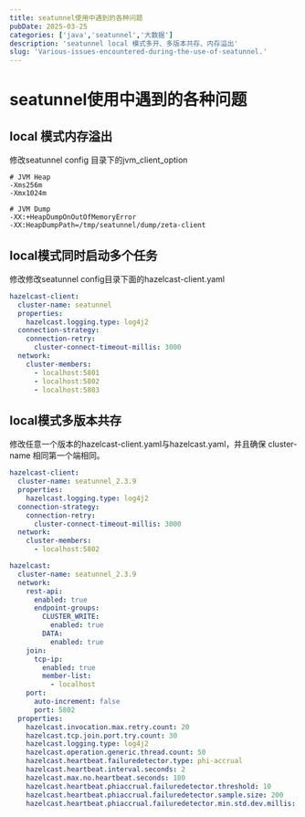 ```yaml
---
title: seatunnel使用中遇到的各种问题
pubDate: 2025-03-25
categories: ['java','seatunnel','大数据']
description: 'seatunnel local 模式多开、多版本共存、内存溢出'
slug: 'Various-issues-encountered-during-the-use-of-seatunnel.'
---
```


# seatunnel使用中遇到的各种问题

## local 模式内存溢出

修改seatunnel config 目录下的jvm_client_option

```text
# JVM Heap
-Xms256m
-Xmx1024m

# JVM Dump
-XX:+HeapDumpOnOutOfMemoryError
-XX:HeapDumpPath=/tmp/seatunnel/dump/zeta-client
```

## local模式同时启动多个任务

修改修改seatunnel config目录下面的hazelcast-client.yaml

```yaml
hazelcast-client:
  cluster-name: seatunnel
  properties:
    hazelcast.logging.type: log4j2
  connection-strategy:
    connection-retry:
      cluster-connect-timeout-millis: 3000
  network:
    cluster-members:
      - localhost:5801
      - localhost:5802
      - localhost:5803
```

## local模式多版本共存

修改任意一个版本的hazelcast-client.yaml与hazelcast.yaml，并且确保 cluster-name 相同第一个端相同。

```yaml
hazelcast-client:
  cluster-name: seatunnel_2.3.9
  properties:
    hazelcast.logging.type: log4j2
  connection-strategy:
    connection-retry:
      cluster-connect-timeout-millis: 3000
  network:
    cluster-members:
      - localhost:5802
```

```yaml
hazelcast:
  cluster-name: seatunnel_2.3.9
  network:
    rest-api:
      enabled: true
      endpoint-groups:
        CLUSTER_WRITE:
          enabled: true
        DATA:
          enabled: true
    join:
      tcp-ip:
        enabled: true
        member-list:
          - localhost
    port:
      auto-increment: false
      port: 5802
  properties:
    hazelcast.invocation.max.retry.count: 20
    hazelcast.tcp.join.port.try.count: 30
    hazelcast.logging.type: log4j2
    hazelcast.operation.generic.thread.count: 50
    hazelcast.heartbeat.failuredetector.type: phi-accrual
    hazelcast.heartbeat.interval.seconds: 2
    hazelcast.max.no.heartbeat.seconds: 180
    hazelcast.heartbeat.phiaccrual.failuredetector.threshold: 10
    hazelcast.heartbeat.phiaccrual.failuredetector.sample.size: 200
    hazelcast.heartbeat.phiaccrual.failuredetector.min.std.dev.millis: 100
```
